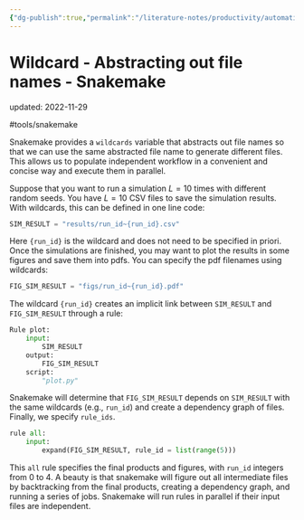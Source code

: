 ```yaml
---
{"dg-publish":true,"permalink":"/literature-notes/productivity/automation/wildcard-abstracting-out-file-names-snakemake/","dgHomeLink":true,"dgPassFrontmatter":false}
---
```



# Wildcard - Abstracting out file names - Snakemake
updated: 2022-11-29

#tools/snakemake 


Snakemake provides a `wildcards` variable that abstracts out file names so that we can use the same abstracted file name to generate different files. This allows us to populate independent workflow in a convenient and concise way and execute them in parallel.

Suppose that you want to run a simulation $L=10$ times with different random seeds. You have $L=10$ CSV files to save the simulation results. With wildcards, this can be defined in one line code: 
```python
SIM_RESULT = "results/run_id~{run_id}.csv"
```
Here `{run_id}` is the wildcard and does not need to be specified in priori. Once the simulations are finished, you may want to plot the results in some figures and save them into pdfs. You can specify the pdf filenames using wildcards:
```python
FIG_SIM_RESULT = "figs/run_id~{run_id}.pdf"
```
The wildcard `{run_id}` creates an implicit link between `SIM_RESULT` and `FIG_SIM_RESULT` through a rule:
```python 
Rule plot:
	input:
		SIM_RESULT
	output:
		FIG_SIM_RESULT
	script:
		"plot.py"
```
Snakemake will determine that `FIG_SIM_RESULT` depends on `SIM_RESULT` with the same wildcards (e.g., `run_id`) and create a dependency graph of files. Finally, we specify  `rule_ids`.

```python
rule all:
	input:
		expand(FIG_SIM_RESULT, rule_id = list(range(5)))
```
This `all` rule specifies the final products and figures, with `run_id` integers from 0 to 4. A beauty is that snakemake will figure out all intermediate files by backtracking from the final products, creating a dependency graph, and running a series of jobs. Snakemake will run rules in parallel if their input files are independent. 